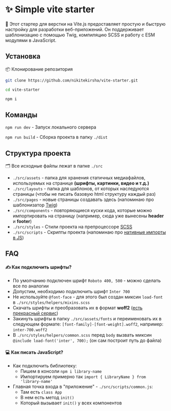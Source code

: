 
# ✨ Simple vite starter

🚀 Этот стартер для верстки на Vite.js предоставляет простую и быструю настройку для разработки веб-приложений. Он поддерживает шаблонизацию с помощью Twig, компиляцию SCSS и работу с ESM модулями в JavaScript.



## Установка

📦 Клонирование репозитория

```bash
git clone https://github.com/nikitekirsha/vite-starter.git

cd vite-starter

npm i
```

## Команды

``` npm run dev ``` - Запуск локального сервера

``` npm run build ``` - Сборка проекта в папку ```./dist```

## Структура проекта

🗂️ Все исходные файлы лежат в папке ```./src```
- ```./src/assets``` - папка для хранения статичных медиафайлов, используемых на странице **(шрифты, картинки, видео и т.д.)**
- ```./src/layouts``` - папка для шаблонов, от которых наследуются страницы (чтобы не писать базовую html структуру каждый раз)
- ```./src/pages``` - новые страницы создавать здесь (напоминаю про шаблонизатор [Twig](https://twig.symfony.com/doc/3.x/templates.html))
- ```./src/components``` - повторяющиеся куски кода, которые можно импортировать на страницу (например, сюда уже вынесены **header** и **footer**)
- ```./src/styles``` - Стили проекта на препроцессоре [SCSS](https://sass-lang.com/)
- ```./src/scripts``` - Скрипты проекта (напоминаю про [нативные импорты в JS](https://habr.com/ru/companies/domclick/articles/532084/))
## FAQ

#### ✍️ Как подключить шрифты?
- По умолчанию подключен шрифт `Roboto 400, 500` - можно сделать все по аналогии
- Допустим, необходимо подключить шрифт `Inter 700`
- Не используйте `@font-face` - для этого был создан миксин `load-font` в `./src/styles/helpers/mixins.scss`
- Скачать шрифты и преобразовать их в формат **woff2** ([есть прекрасный сервис](https://gwfh.mranftl.com/fonts))
- Закинуть шрифты в папку `./src/assets/fonts` и переименовать их в следующем формате: `[font-family]-[font-weight].woff2`, например: `inter-700.woff2`
- В `./src/styles/helpers/common.scss` перед `body` вызвать миксин `@include load-font('inter', 700);` (он сам построит путь до файла)

#### 💻 Как писать JavaScript?
- Как подключить библиотеку:
    - Пишем в консоли `npm i library-name`
    - Импортируем примерно так `import { LibraryName } from 'library-name'`
- Главная точка входа в "приложение" - `./src/scripts/common.js`:
    - Там есть `class App`
    - В нем есть метод `init()`
    - Который вызывает `init()` у всех компонентов
